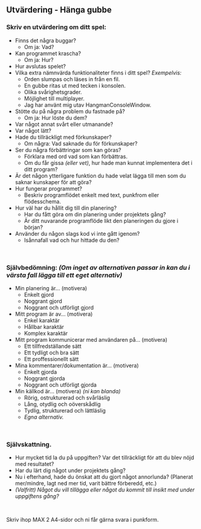## Utvärdering - Hänga gubbe

### Skriv en utvärdering om ditt spel:
* Finns det några buggar? 
  * Om ja: Vad?
* Kan programmet krascha?
  * Om ja: Hur?
* Hur avslutas spelet?
* Vilka extra nämnvärda funktionaliteter finns i ditt spel? *Exempelvis:*
  * Orden slumpas och läses in från en fil.
  * En gubbe ritas ut med tecken i konsolen.
  * Olika svårighetsgrader.
  * Möjlighet till multiplayer.
  * Jag har använt mig utav HangmanConsoleWindow.
* Stötte du på några problem du fastnade på? 
  * Om ja: Hur löste du dem?
* Var något annat svårt eller utmanande? 
* Var något lätt?
* Hade du tillräckligt med förkunskaper? 
  * Om några: Vad saknade du för förkunskaper?
* Ser du några förbättringar som kan göras? 
  * Förklara med ord vad som kan förbättras.
  * Om du får gissa *(eller vet)*, hur hade man kunnat implementera det i ditt program?
* Är det någon ytterligare funktion du hade velat lägga till men som du saknar kunskaper för att göra?
* Hur fungerar programmet? 
  * Beskriv programflödet enkelt med text, punkfrom eller flödesschema.
* Hur väl har du hållit dig till din planering?
  * Har du fått göra om din planering under projektets gång?
  * Är ditt nuvarande programflöde likt den planeringen du gjore i början?
* Använder du någon slags kod vi inte gått igenom? 
  * Isånnafall vad och hur hittade du den?


<br>

### Självbedömning: *(Om inget av alternativen passar in kan du i värsta fall lägga till ett eget alternativ)*
  * Min planering är... (motivera)
      * Enkelt gjord
      * Noggrant gjord
      * Noggrant och utförligt gjord
  * Mitt program är av... (motivera)
      * Enkel karaktär
      * Hållbar karaktär
      * Komplex karaktär
   * Mitt program kommunicerar med användaren på... (motivera)
      * Ett tillfredställande sätt
      * Ett tydligt och bra sätt
      * Ett proffessionellt sätt
   * Mina kommentarer/dokumentation är... (motivera)
      * Enkelt gjorda
      * Noggrant gjorda
      * Noggrant och utförligt gjorda
   * Min källkod är... (motivera) *(ni kan blanda)*
      * Rörig, ostrukturerad och svårläslig
      * Lång, otydlig och oöverskådlig
      * Tydlig, strukturerad och lättläslig
      * *Egna alternativ.*

<br>

### Självskattning.
  * Hur mycket tid la du på uppgiften? Var det tillräckligt för att du blev nöjd med resultatet?
  * Har du lärt dig något under projektets gång?
  * Nu i efterhand, hade du önskat att du gjort något annorlunda? (Planerat mer/mindre, lagt ned mer tid, varit bättre förberedd, etc.)
  * *(Valfritt) Något du vill tillägga eller något du kommit till insikt med under uppgiftens gång?*
  
<br>

Skriv ihop MAX 2 A4-sidor och ni får gärna svara i punkform. 
